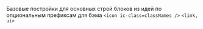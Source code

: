 
Базовые постройки для основных строй блоков из идей по опциональным префиксам для бэма
`<icon ic-class=classNames />`
`<link, ui>`
